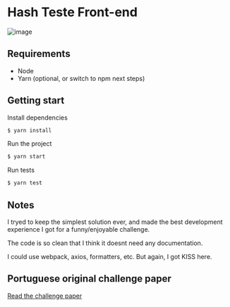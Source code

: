 # Hash Teste Front-end

![image](https://user-images.githubusercontent.com/1857527/94457288-bd6bb800-018a-11eb-8afd-2ea00b6452f7.png)

## Requirements

- Node
- Yarn (optional, or switch to npm next steps)

## Getting start

Install dependencies

```sh
$ yarn install
```

Run the project

```sh
$ yarn start
```

Run tests

```sh
$ yarn test
```

## Notes

I tryed to keep the simplest solution ever, and made the best development experience I got for a funny/enjoyable challenge.

The code is so clean that I think it doesnt need any documentation.

I could use webpack, axios, formatters, etc. But again, I got KISS here.

## Portuguese original challenge paper

[Read the challenge paper](./CHALLENGE.md)
